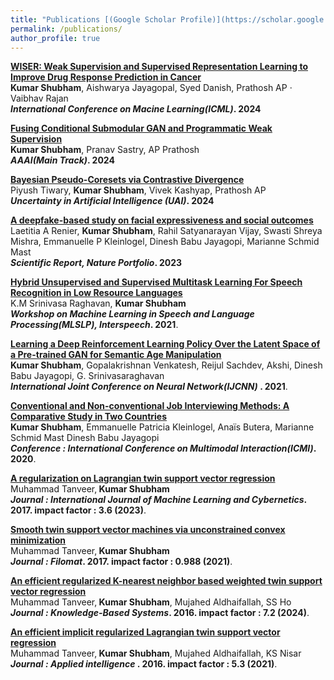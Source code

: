 ```yaml
---
title: "Publications [(Google Scholar Profile)](https://scholar.google.com/citations?user=JBb0tXMAAAAJ&hl=en)"
permalink: /publications/
author_profile: true
---
```

<b>[WISER: Weak Supervision and Supervised Representation Learning to Improve Drug Response Prediction in Cancer](https://icml.cc/virtual/2024/poster/34824)</b> <br> 
<b>Kumar Shubham</b>, Aishwarya Jayagopal, Syed Danish, Prathosh AP · Vaibhav Rajan<br><b><i> International Conference on Macine Learning(ICML)</i>. 2024</b> <br>

<b>[Fusing Conditional Submodular GAN and Programmatic Weak Supervision](https://ojs.aaai.org/index.php/AAAI/article/view/29423/30685)</b> <br> 
<b>Kumar Shubham</b>, Pranav Sastry, AP Prathosh <br><b><i> AAAI(Main Track)</i>. 2024</b> <br>

<b>[Bayesian Pseudo-Coresets via Contrastive Divergence](https://ojs.aaai.org/index.php/AAAI/article/view/29423/30685)</b> <br> 
Piyush Tiwary, <b>Kumar Shubham</b>, Vivek Kashyap, Prathosh AP <br><b><i> Uncertainty in Artificial Intelligence (UAI)</i>. 2024</b> <br>

<b>[A deepfake-based study on facial expressiveness and social outcomes](https://www.nature.com/articles/s41598-024-53475-5)</b> <br> 
 Laetitia A Renier, <b>Kumar Shubham</b>, Rahil Satyanarayan Vijay, Swasti Shreya Mishra, Emmanuelle P Kleinlogel, Dinesh Babu Jayagopi, Marianne Schmid Mast <br><b><i>Scientific Report, Nature Portfolio</i>. 2023</b> <br>
 
<b>[Hybrid Unsupervised and Supervised Multitask Learning For Speech Recognition in Low Resource Languages](https://homepages.inf.ed.ac.uk/htang2/sigml/mlslp2021/index.html)</b> <br> 
 K.M Srinivasa Raghavan, <b>Kumar Shubham</b><br>
<b><i> Workshop on Machine Learning in Speech and Language Processing(MLSLP), Interspeech</i>. 2021</b>.

<b>[Learning a Deep Reinforcement Learning Policy Over the Latent Space of a Pre-trained GAN for Semantic Age Manipulation](https://arxiv.org/abs/2011.00954)</b> <br> 
<b>Kumar Shubham</b>, Gopalakrishnan Venkatesh, Reijul Sachdev, Akshi, Dinesh Babu Jayagopi, G. Srinivasaraghavan<br>
<b><i>International Joint Conference on Neural Network(IJCNN) </i>. 2021</b>.

<b>[Conventional and Non-conventional Job Interviewing Methods: A Comparative Study in Two Countries](https://dl.acm.org/doi/abs/10.1145/3382507.3418824)</b> <br> 
<b>Kumar Shubham</b>, Emmanuelle Patricia Kleinlogel, Anaïs Butera, Marianne Schmid Mast
Dinesh Babu Jayagopi<br>
<b><i>Conference : International Conference on Multimodal Interaction(ICMI)</i>. 2020</b>.

<b>[A regularization on Lagrangian twin support vector regression](https://link.springer.com/article/10.1007/s13042-015-0361-6)</b> <br> 
Muhammad Tanveer,<b> Kumar Shubham</b><br>
<b><i>Journal : International Journal of Machine Learning and Cybernetics</i>. 2017. impact factor : 3.6 (2023)</b>.

<b>[Smooth twin support vector machines via unconstrained convex minimization](https://www.jstor.org/preview-page/10.2307/26194958)</b> <br> 
Muhammad Tanveer,<b> Kumar Shubham</b><br>
<b><i>Journal : Filomat</i>. 2017. impact factor : 0.988 (2021)</b>.

<b>[An efficient regularized K-nearest neighbor based weighted twin support vector regression](https://www.sciencedirect.com/science/article/abs/pii/S0950705115004384)</b> <br> 
Muhammad Tanveer,<b> Kumar Shubham</b>, Mujahed Aldhaifallah, SS Ho<br>
<b> <i>Journal : Knowledge-Based Systems</i>. 2016. impact factor : 7.2 (2024)</b>.

<b>[An efficient implicit regularized Lagrangian twin support vector regression](https://link.springer.com/article/10.1007/s10489-015-0728-0)</b> <br> 
Muhammad Tanveer,<b> Kumar Shubham</b>, Mujahed Aldhaifallah, KS Nisar<br>
<b><i>Journal : Applied intelligence</i> . 2016. impact factor : 5.3 (2021)</b>.

